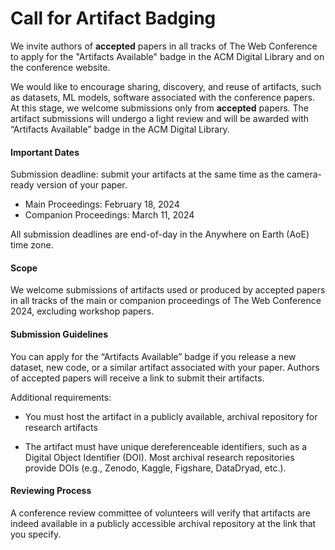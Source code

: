 
# Call for Artifact Badging

We invite authors of **accepted** papers in all tracks of The Web Conference to apply for the "Artifacts Available" badge in the ACM Digital Library and on the conference website.

We would like to encourage sharing, discovery, and reuse of artifacts, such as datasets, ML models, software associated with the conference papers. At this stage, we welcome submissions only from **accepted** papers. The artifact submissions will undergo a light review and will be awarded with “Artifacts Available” badge in the ACM Digital Library.

#### Important Dates

Submission deadline: submit your artifacts at the same time as the camera-ready version of your paper.

-   Main Proceedings: February 18, 2024
-   Companion Proceedings: March 11, 2024

All submission deadlines are end-of-day in the Anywhere on Earth (AoE) time zone.

#### Scope

We welcome submissions of artifacts used or produced by accepted papers in all tracks of the main or companion proceedings of The Web Conference 2024, excluding workshop papers.

#### Submission Guidelines

You can apply for the “Artifacts Available” badge if you release a new dataset, new code, or a similar artifact associated with your paper. Authors of accepted papers will receive a link to submit their artifacts.

Additional requirements:

-   You must host the artifact in a publicly available, archival repository for research artifacts
    
-   The artifact must have unique dereferenceable identifiers, such as a Digital Object Identifier (DOI). Most archival research repositories provide DOIs (e.g., Zenodo, Kaggle, Figshare, DataDryad, etc.).
    

#### Reviewing Process

A conference review committee of volunteers will verify that artifacts are indeed available in a publicly accessible archival repository at the link that you specify.

